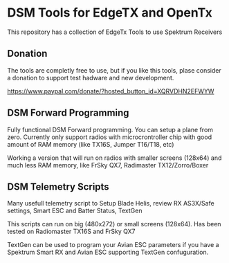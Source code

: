
# DSM Tools for EdgeTX and OpenTx 
This repository has a collection of EdgeTx Tools to use Spektrum Receivers

## Donation

The tools are completly free to use, but if you like this tools, plase consider a donation to support test hadware and new development.  

https://www.paypal.com/donate/?hosted_button_id=XQRVDHN2EFWYW


## DSM Forward Programming

Fully functional DSM Forward programming.  You can setup a plane from zero.  Currently only support radios with microcrontroller chip with good amount of RAM memory (like TX16S, Jumper T16/T18, etc)

Working a version that will run on radios with smaller screens (128x64) and much less RAM memory, like FrSky QX7, Radimaster TX12/Zorro/Boxer


## DSM Telemetry Scripts

Many usefull telemetry script to Setup Blade Helis, review RX AS3X/Safe settings, Smart ESC and Batter Status, TextGen

This scripts can run on big (480x272) or small screens (128x64).
Has been tested on Radiomaster TX16S and FrSky QX7

TextGen can be used to program your Avian ESC parameters if you have a Spektrum Smart RX and Avian ESC supporting TextGen confuguration. 